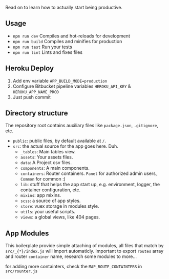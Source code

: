 Read on to learn how to actually start being productive.

## Usage
* `npm run dev` Compiles and hot-reloads for development
* `npm run build` Compiles and minifies for production
* `npm run test` Run your tests
* `npm run lint` Lints and fixes files

## Heroku Deploy
1. Add env variable `APP_BUILD_MODE=production`
2. Configure Bitbucket pipeline variables `HEROKU_API_KEY` & `HEROKU_APP_NAME_PROD`
3. Just push commit

## Directory structure

The repository root contains auxiliary files like `package.json`, `.gitignore`, etc.


- `public`: public files, by default available at `/`.
- `src`: the actual source for the app goes here. Duh.
	- `_tables`: Main tables view.
	- `assets`: Your assets files.
	- `data`: A Project csv files.
	- `components`: A main components.
	- `containers`: Router containers. `Panel` for authorized admin users, `Common` for common :)
	- `lib`: stuff that helps the app start up, e.g. environment, logger, the container configuration, etc.
	- `mixins`: app mixins.
	- `scss`: a source of app styles.
	- `store`: vuex storage in modules style.
	- `utils`: your useful scripts.
	- `views`: a global views, like 404 pages.


## App Modules
This boilerplate provide simple attaching of modules, all files that match by `src/_{*}/index.js` will import automaticly.
Important to export `routes` array and router `container` name, research some modules to more...

for adding more containters, check the `MAP_ROUTE_CONTAINTERS` in `src/rounter.js`
